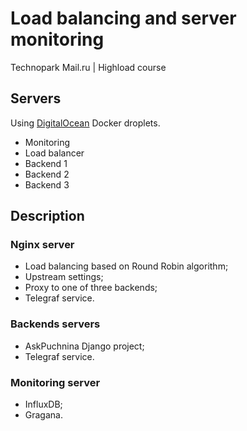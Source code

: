 # Load balancing and server monitoring
Technopark Mail.ru | Highload course

## Servers
Using [DigitalOcean](https://www.digitalocean.com) Docker droplets.

- Monitoring
- Load balancer
- Backend 1
- Backend 2
- Backend 3

## Description
### Nginx server 
- Load balancing based on Round Robin algorithm;
- Upstream settings;
- Proxy to one of three backends;
- Telegraf service.

### Backends servers
- AskPuchnina Django project;
- Telegraf service.

### Monitoring server
- InfluxDB;
- Gragana.
